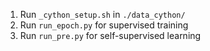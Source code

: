 1. Run `_cython_setup.sh` in `./data_cython/`
2. Run `run_epoch.py` for supervised training
3. Run `run_pre.py` for self-supervised learning